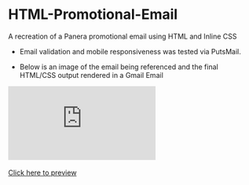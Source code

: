 # HTML-Promotional-Email
A recreation of a Panera promotional email using HTML and Inline CSS

* Email validation and mobile responsiveness was tested via PutsMail.

* Below is an image of the email being referenced and the final HTML/CSS output rendered in a Gmail Email

![final-screenshot](https://github.com/melperez19/HTML-Promotional-Email/blob/master/final-img.pdf)

[Click here to preview](https://melperez19.github.io/HTML-Promotional-Email/)
